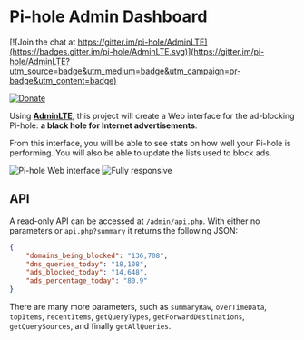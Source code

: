 Pi-hole Admin Dashboard
============
[![Join the chat at https://gitter.im/pi-hole/AdminLTE](https://badges.gitter.im/pi-hole/AdminLTE.svg)](https://gitter.im/pi-hole/AdminLTE?utm_source=badge&utm_medium=badge&utm_campaign=pr-badge&utm_content=badge)

[![Donate](https://www.paypalobjects.com/en_US/i/btn/btn_donateCC_LG.gif "AdminLTE Presentation")](https://www.paypal.com/cgi-bin/webscr?cmd=_s-xclick&hosted_button_id=3J2L3Z4DHW9UY "Donate")

Using **[AdminLTE](https://almsaeedstudio.com)**, this project will create a Web interface for the ad-blocking Pi-hole: **a black hole for Internet advertisements**.

From this interface, you will be able to see stats on how well your Pi-hole is performing.  You will also be able to update the lists used to block ads.

![Pi-hole Web interface](http://i.imgur.com/5lLAUGo.png)
![Fully responsive](http://i.imgur.com/fHuWR6E.png)

## API
A read-only API can be accessed at `/admin/api.php`. With either no parameters or `api.php?summary` it returns the following JSON:
```JSON
{
	"domains_being_blocked": "136,708",
	"dns_queries_today": "18,108",
	"ads_blocked_today": "14,648",
	"ads_percentage_today": "80.9"
}
```

There are many more parameters, such as `summaryRaw`, `overTimeData`, `topItems`, `recentItems`, `getQueryTypes`, `getForwardDestinations`, `getQuerySources`, and finally `getAllQueries`.